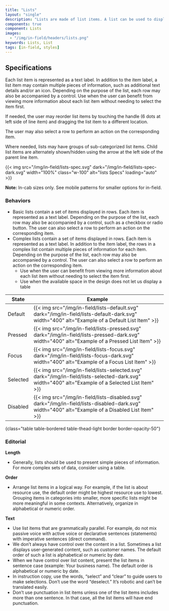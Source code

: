 ```yaml
---
title: "Lists"
layout: "single"
description: "Lists are made of list items. A list can be used to display content related to a single subject."
components: true
component: Lists
images:
  - "/img/in-field/headers/lists.png"
keywords: Lists, List
tags: [in-field, styles]
---
```


## Specifications

Each list item is represented as a text label. In addition to the item label, a list item may contain multiple pieces of information, such as additional text details and/or an icon. Depending on the purpose of the list, each row may also be accompanied by a control. Use when the user can benefit from viewing more information about each list item without needing to select the item first.

If needed, the user may reorder list items by touching the handle (6 dots at left side of line item) and dragging the list item to a different location.

The user may also select a row to perform an action on the corresponding item.

Where needed, lists may have groups of sub-categorized list items. Child list items are alternately shown/hidden using the arrow at the left side of the parent line item.

{{< img src="/img/in-field/lists-spec.svg" dark="/img/in-field/lists-spec-dark.svg" width="100%" class="w-100" alt="lists Specs" loading="auto" >}}

**Note:** In-cab sizes only. See mobile patterns for smaller options for in-field.

### Behaviors

- Basic lists contain a set of items displayed in rows. Each item is represented as a text label. Depending on the purpose of the list, each row may also be accompanied by a control, such as a checkbox or radio button. The user can also select a row to perform an action on the corresponding item.
- Complex lists contain a set of items displayed in rows. Each item is represented as a text label. In addition to the item label, the rows in a complex list contain multiple pieces of information for each item. Depending on the purpose of the list, each row may also be accompanied by a control. The user can also select a row to perform an action on the corresponding item.
  - Use when the user can benefit from viewing more information about each list item without needing to select the item first.
  - Use when the available space in the design does not let us display a table

<!-- prettier-ignore-start -->
| State    | Example                                                                                              |
| -------- | ------------------------------------------------------------------------------------------------------------------------------------------------- |
| Default  | {{< img src="/img/in-field/lists-default.svg" dark="/img/in-field/lists-default-dark.svg" width="400" alt="Example of a Default List Item" >}}    |
| Pressed  | {{< img src="/img/in-field/lists-pressed.svg" dark="/img/in-field/lists-pressed-dark.svg" width="400" alt="Example of a Pressed List Item" >}}    |
| Focus    | {{< img src="/img/in-field/lists-focus.svg" dark="/img/in-field/lists-focus-dark.svg" width="400" alt="Example of a Focus List Item" >}}          |
| Selected | {{< img src="/img/in-field/lists-selected.svg" dark="/img/in-field/lists-selected-dark.svg" width="400" alt="Example of a Selected List Item" >}} |
| Disabled | {{< img src="/img/in-field/lists-disabled.svg" dark="/img/in-field/lists-disabled-dark.svg" width="400" alt="Example of a Disabled List Item" >}} |
{class="table table-bordered table-thead-light border border-opacity-50"}
<!-- prettier-ignore-end -->

### Editorial

**Length**

- Generally, lists should be used to present simple pieces of information. For more complex sets of data, consider using a table.

**Order**

- Arrange list items in a logical way. For example, if the list is about resource use, the default order might be highest resource use to lowest. Grouping items in categories into smaller, more specific lists might be more meaningful in some contexts. Alternatively, organize in alphabetical or numeric order.

**Text**

- Use list items that are grammatically parallel. For example, do not mix passive voice with active voice or declarative sentences (statements) with imperative sentences (direct command).
- We don’t always have control over the content in a list. Sometimes a list displays user-generated content, such as customer names. The default order of such a list is alphabetical or numeric by date.
- When we have control over list content, present the list items in sentence case (example: Your business name). The default order is alphabetical or numeric by date.
- In instruction copy, use the words, “select” and “clear” to guide users to make selections. Don’t use the word “deselect.” It’s robotic and can’t be translated easily.
- Don’t use punctuation in list items unless one of the list items includes more than one sentence. In that case, all the list items will have end punctuation.
